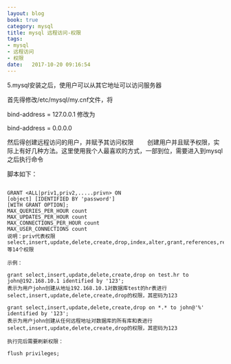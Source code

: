 ```yaml
---
layout: blog
book: true
category: mysql
title: mysql 远程访问-权限
tags:
- mysql
- 远程访问
- 权限
date:   2017-10-20 09:16:54
---
```


5.mysql安装之后，使用户可以从其它地址可以访问服务器

首先得修改/etc/mysql/my.cnf文件，将

bind-address    = 127.0.0.1
修改为

bind-address    = 0.0.0.0

然后得创建远程访问的用户，并赋予其访问权限
　　创建用户并且赋予权限，实际上有好几种方法。这里使用我个人最喜欢的方式，一部到位，需要进入到mysql之后执行命令

脚本如下：

```

GRANT <ALL|priv1,priv2,.....privn> ON
[object] [IDENTIFIED BY 'password']
[WITH GRANT OPTION];
MAX_QUERIES_PER_HOUR count
MAX_UPDATES_PER_HOUR count
MAX_CONNECTIONS_PER_HOUR count
MAX_USER_CONNECTIONS count
说明：priv代表权限select,insert,update,delete,create,drop,index,alter,grant,references,reload,shutdown,process,file等14个权限

示例：

grant select,insert,update,delete,create,drop on test.hr to john@192.168.10.1 identified by '123';
表示为用户john创建从地址192.168.10.1对数据库test的hr表进行select,insert,update,delete,create,drop的权限，其密码为123

grant select,insert,update,delete,create,drop on *.* to john@'%' identified by '123';
表示为用户john创建从任何远程地址对数据库的所有库和表进行select,insert,update,delete,create,drop的权限，其密码为123

执行完后需要刷新权限：

flush privileges;
```
